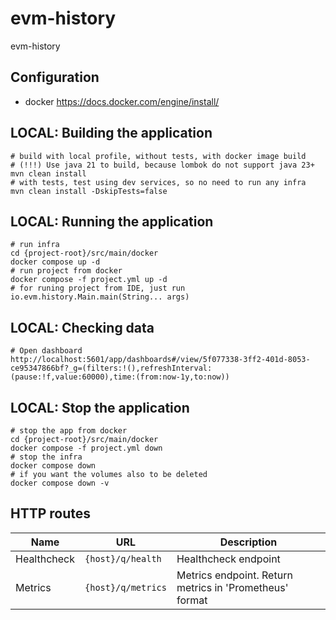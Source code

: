 # evm-history

evm-history

## Configuration

- docker https://docs.docker.com/engine/install/

## LOCAL: Building the application

```
# build with local profile, without tests, with docker image build
# (!!!) Use java 21 to build, because lombok do not support java 23+
mvn clean install
# with tests, test using dev services, so no need to run any infra
mvn clean install -DskipTests=false
```

## LOCAL: Running the application

```
# run infra
cd {project-root}/src/main/docker
docker compose up -d 
# run project from docker
docker compose -f project.yml up -d
# for runing project from IDE, just run io.evm.history.Main.main(String... args)
```

## LOCAL: Checking data
```
# Open dashboard
http://localhost:5601/app/dashboards#/view/5f077338-3ff2-401d-8053-ce95347866bf?_g=(filters:!(),refreshInterval:(pause:!f,value:60000),time:(from:now-1y,to:now))
```

## LOCAL: Stop the application

```
# stop the app from docker
cd {project-root}/src/main/docker
docker compose -f project.yml down 
# stop the infra
docker compose down
# if you want the volumes also to be deleted
docker compose down -v
```

## HTTP routes
| Name         | URL                | Description                                             |
|--------------|--------------------|---------------------------------------------------------|
| Healthcheck  | `{host}/q/health`  | Healthcheck endpoint                                    |
| Metrics      | `{host}/q/metrics` | Metrics endpoint. Return metrics in 'Prometheus' format |

